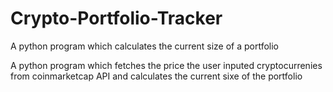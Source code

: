 # Crypto-Portfolio-Tracker
A python program which calculates the current size of a portfolio

A python program which fetches the price the user inputed cryptocurrenies from coinmarketcap API and calculates the current sixe of the portfolio

